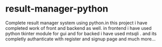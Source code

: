 # result-manager-python
Complete result manager system using python.in this project i have completed work of front and backend as well. in frontend i have used python tkinter module for gui and for backed i have used mtsqli . and its completly authanticate with register and signup page and much more...
